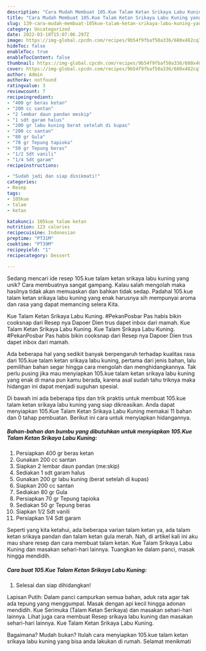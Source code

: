 ```yaml
---
description: "Cara Mudah Membuat 105.Kue Talam Ketan Srikaya Labu Kuning yang Bisa Manjain Lidah"
title: "Cara Mudah Membuat 105.Kue Talam Ketan Srikaya Labu Kuning yang Bisa Manjain Lidah"
slug: 139-cara-mudah-membuat-105kue-talam-ketan-srikaya-labu-kuning-yang-bisa-manjain-lidah
category: Uncategorized
date: 2022-03-18T15:07:06.297Z
image: https://img-global.cpcdn.com/recipes/9b54f9fbaf50a336/680x482cq70/105kue-talam-ketan-srikaya-labu-kuning-foto-resep-utama.jpg
hideToc: false
enableToc: true
enableTocContent: false
thumbnail: https://img-global.cpcdn.com/recipes/9b54f9fbaf50a336/680x482cq70/105kue-talam-ketan-srikaya-labu-kuning-foto-resep-utama.jpg
cover: https://img-global.cpcdn.com/recipes/9b54f9fbaf50a336/680x482cq70/105kue-talam-ketan-srikaya-labu-kuning-foto-resep-utama.jpg
author: Admin
authorAv: notfound
ratingvalue: 3
reviewcount: 7
recipeingredient:
- "400 gr beras ketan"
- "200 cc santan"
- "2 lembar daun pandan meskip"
- "1 sdt garam halus"
- "200 gr labu kuning berat setelah di kupas"
- "200 cc santan"
- "80 gr Gula"
- "70 gr Tepung tapioka"
- "50 gr Tepung beras"
- "1/2 Sdt vanili"
- "1/4 Sdt garam"
recipeinstructions:

- "Sudah jadi dan siap dinikmati!"
categories:
- Resep
tags:
- 105kue
- talam
- ketan

katakunci: 105kue talam ketan 
nutrition: 123 calories
recipecuisine: Indonesian
preptime: "PT31M"
cooktime: "PT39M"
recipeyield: "1"
recipecategory: Dessert

---
```





Sedang mencari ide resep 105.kue talam ketan srikaya labu kuning yang unik? Cara membuatnya sangat gampang. Kalau salah mengolah maka hasilnya tidak akan memuaskan dan bahkan tidak sedap. Padahal 105.kue talam ketan srikaya labu kuning yang enak harusnya sih mempunyai aroma dan rasa yang dapat memancing selera Kita.





Kue Talam Ketan Srikaya Labu Kuning. #PekanPosbar Pas habis bikin cooksnap dari Resep nya Dapoer Dien trus dapet inbox dari mamah. Kue Talam Ketan Srikaya Labu Kuning. Kue Talam Srikaya Labu Kuning. #PekanPosbar Pas habis bikin cooksnap dari Resep nya Dapoer Dien trus dapet inbox dari mamah.

Ada beberapa hal yang sedikit banyak berpengaruh terhadap kualitas rasa dari 105.kue talam ketan srikaya labu kuning, pertama dari jenis bahan, lalu pemilihan bahan segar hingga cara mengolah dan menghidangkannya. Tak perlu pusing jika mau menyiapkan 105.kue talam ketan srikaya labu kuning yang enak di mana pun kamu berada, karena asal sudah tahu triknya maka hidangan ini dapat menjadi suguhan spesial.






Di bawah ini ada beberapa tips dan trik praktis untuk membuat 105.kue talam ketan srikaya labu kuning yang siap dikreasikan. Anda dapat menyiapkan 105.Kue Talam Ketan Srikaya Labu Kuning memakai 11 bahan dan 0 tahap pembuatan. Berikut ini cara untuk menyiapkan hidangannya.

<!--inarticleads1-->

##### Bahan-bahan dan bumbu yang dibutuhkan untuk menyiapkan 105.Kue Talam Ketan Srikaya Labu Kuning:

1. Persiapkan 400 gr beras ketan
1. Gunakan 200 cc santan
1. Siapkan 2 lembar daun pandan (me:skip)
1. Sediakan 1 sdt garam halus
1. Gunakan 200 gr labu kuning (berat setelah di kupas)
1. Siapkan 200 cc santan
1. Sediakan 80 gr Gula
1. Persiapkan 70 gr Tepung tapioka
1. Sediakan 50 gr Tepung beras
1. Siapkan 1/2 Sdt vanili
1. Persiapkan 1/4 Sdt garam


Seperti yang kita ketahui, ada beberapa varian talam ketan ya, ada talam ketan srikaya pandan dan talam ketan gula merah. Nah, di artikel kali ini aku mau share resep dan cara membuat talam ketan. Kue Talam Srikaya Labu Kuning dan masakan sehari-hari lainnya. Tuangkan ke dalam panci, masak hingga mendidih. 

<!--inarticleads2-->

##### Cara buat 105.Kue Talam Ketan Srikaya Labu Kuning:


1. Selesai dan siap dihidangkan!

Lapisan Putih: Dalam panci campurkan semua bahan, aduk rata agar tak ada tepung yang menggumpal. Masak dengan api kecil hingga adonan mendidih. Kue Serimuka (Talam Ketan Serikaya) dan masakan sehari-hari lainnya. Lihat juga cara membuat Resep srikaya labu kuning dan masakan sehari-hari lainnya. Kue Talam Ketan Srikaya Labu Kuning. 

Bagaimana? Mudah bukan? Itulah cara menyiapkan 105.kue talam ketan srikaya labu kuning yang bisa anda lakukan di rumah. Selamat menikmati
